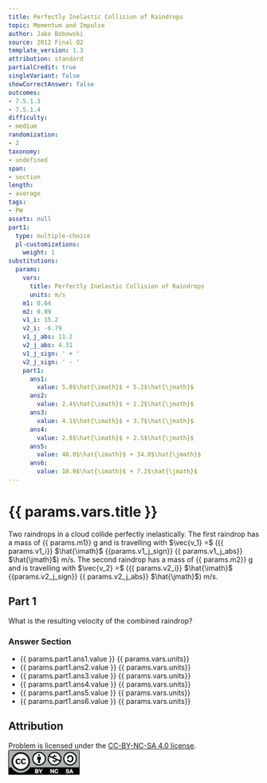 ```yaml
---
title: Perfectly Inelastic Collision of Raindrops
topic: Momentum and Impulse
author: Jake Bobowski
source: 2012 Final Q2
template_version: 1.3
attribution: standard
partialCredit: true
singleVariant: false
showCorrectAnswer: false
outcomes:
- 7.5.1.3
- 7.5.1.4
difficulty:
- medium
randomization:
- 2
taxonomy:
- undefined
span:
- section
length:
- average
tags:
- PW
assets: null
part1:
  type: multiple-choice
  pl-customizations:
    weight: 1
substitutions:
  params:
    vars:
      title: Perfectly Inelastic Collision of Raindrops
      units: m/s
    m1: 0.64
    m2: 0.89
    v1_i: 15.2
    v2_i: -6.79
    v1_j_abs: 11.2
    v2_j_abs: 4.31
    v1_j_sign: ' + '
    v2_j_sign: ' - '
    part1:
      ans1:
        value: 5.8$\hat{\imath}$ + 5.2$\hat{\jmath}$
      ans2:
        value: 2.4$\hat{\imath}$ + 2.2$\hat{\jmath}$
      ans3:
        value: 4.1$\hat{\imath}$ + 3.7$\hat{\jmath}$
      ans4:
        value: 2.8$\hat{\imath}$ + 2.5$\hat{\jmath}$
      ans5:
        value: 48.0$\hat{\imath}$ + 34.0$\hat{\jmath}$
      ans6:
        value: 10.0$\hat{\imath}$ + 7.2$\hat{\jmath}$
---
```

# {{ params.vars.title }}
Two raindrops in a cloud collide perfectly inelastically. The first raindrop has a mass of {{ params.m1}} g and is travelling with $\vec{v_1} =$ ({{ params.v1_i}} $\hat{\imath}$ {{params.v1_j_sign}} {{ params.v1_j_abs}} $\hat{\jmath}$) m/s.
The second raindrop has a mass of {{ params.m2}} g and is travelling with $\vec{v_2} =$ ({{ params.v2_i}} $\hat{\imath}$ {{params.v2_j_sign}} {{ params.v2_j_abs}} $\hat{\jmath}$) m/s.

## Part 1

What is the resulting velocity of the combined raindrop?

### Answer Section

- {{ params.part1.ans1.value }} {{ params.vars.units}}
- {{ params.part1.ans2.value }} {{ params.vars.units}}
- {{ params.part1.ans3.value }} {{ params.vars.units}}
- {{ params.part1.ans4.value }} {{ params.vars.units}}
- {{ params.part1.ans5.value }} {{ params.vars.units}}
- {{ params.part1.ans6.value }} {{ params.vars.units}}

## Attribution

Problem is licensed under the [CC-BY-NC-SA 4.0 license](https://creativecommons.org/licenses/by-nc-sa/4.0/).<br> ![The Creative Commons 4.0 license requiring attribution-BY, non-commercial-NC, and share-alike-SA license.](https://raw.githubusercontent.com/firasm/bits/master/by-nc-sa.png)